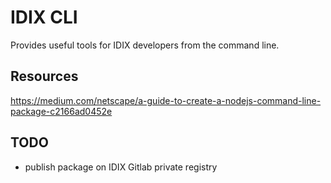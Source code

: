# IDIX CLI

Provides useful tools for IDIX developers from the command line.

## Resources

https://medium.com/netscape/a-guide-to-create-a-nodejs-command-line-package-c2166ad0452e

## TODO

- publish package on IDIX Gitlab private registry
